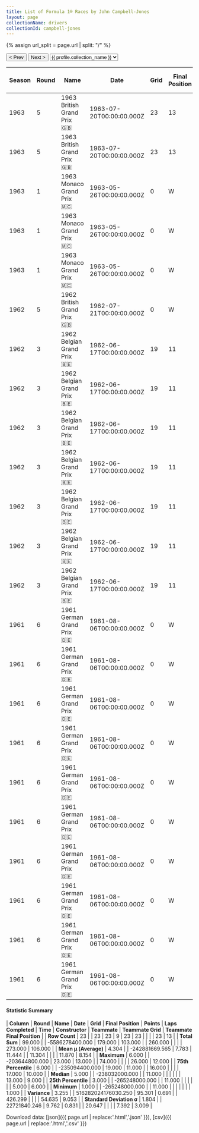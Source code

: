```yaml
---
title: List of Formula 1® Races by John Campbell-Jones
layout: page
collectionName: drivers
collectionId: campbell-jones
---
```


{% assign url_split = page.url | split: "/" %}
<div id="collection-navigation">
<button onclick="selector.options[selector.selectedIndex-1].value && (window.location = selector.options[selector.selectedIndex-1].value);">&lt; Prev</button>
<button onclick="selector.options[selector.selectedIndex+1].value && (window.location = selector.options[selector.selectedIndex+1].value);">Next &gt;</button>
<select id="selector" onchange="this.options[this.selectedIndex].value && (window.location = this.options[this.selectedIndex].value);">
  {% for collectionId in site.data[page.collectionName].refs %}
    {% if collectionId == page.collectionId %}
      {% assign selected = "selected" %}
    {% else %}
      {% assign selected = "" %}
    {% endif %}
    {% assign profile = site.data[page.collectionName][collectionId].profile %}
    <option value="/f1/{{ page.collectionName }}/{{ collectionId }}/{{ url_split[4] }}" {{ selected }}>{{ profile.collection_name }}</option>
  {% endfor %}
</select>
</div>

| Season | Round | Name | Date | Grid | Final Position | Points | Laps Completed | Time | Constructor | Teammate | Teammate Grid | Teammate Final Position |
|--|--|--|--|--|--|--|--|--|--|--|--|--|
| 1963 | 5 | 1963 British Grand Prix 🇬🇧 | 1963-07-20T00:00:00.000Z | 23 | 13 | 0.0 | 74 |   | Lola 🇬🇧 | [Chris Amon 🇳🇿](/f1/drivers/amon) | 14 | 7 |
| 1963 | 5 | 1963 British Grand Prix 🇬🇧 | 1963-07-20T00:00:00.000Z | 23 | 13 | 0.0 | 74 |   | Lola 🇬🇧 | [Bob Anderson 🇬🇧](/f1/drivers/anderson) | 16 | 12 |
| 1963 | 1 | 1963 Monaco Grand Prix 🇲🇨 | 1963-05-26T00:00:00.000Z | 0 | W | 0.0 | 0 |   | Lotus-BRM 🇬🇧 | [Innes Ireland 🇬🇧](/f1/drivers/ireland) | 5 | R |
| 1963 | 1 | 1963 Monaco Grand Prix 🇲🇨 | 1963-05-26T00:00:00.000Z | 0 | W | 0.0 | 0 |   | Lotus-BRM 🇬🇧 | [Jim Hall 🇺🇸](/f1/drivers/hall) | 13 | R |
| 1963 | 1 | 1963 Monaco Grand Prix 🇲🇨 | 1963-05-26T00:00:00.000Z | 0 | W | 0.0 | 0 |   | Lotus-BRM 🇬🇧 | [Jo Siffert 🇨🇭](/f1/drivers/siffert) | 12 | R |
| 1962 | 5 | 1962 British Grand Prix 🇬🇧 | 1962-07-21T00:00:00.000Z | 0 | W | 0.0 | 0 |   | Emeryson 🇬🇧 | [Tony Settember 🇺🇸](/f1/drivers/settember) | 19 | 11 |
| 1962 | 3 | 1962 Belgian Grand Prix 🇧🇪 | 1962-06-17T00:00:00.000Z | 19 | 11 | 0.0 | 16 |   | Lotus-Climax 🇬🇧 | [Jim Clark 🇬🇧](/f1/drivers/clark) | 13 | 1 |
| 1962 | 3 | 1962 Belgian Grand Prix 🇧🇪 | 1962-06-17T00:00:00.000Z | 19 | 11 | 0.0 | 16 |   | Lotus-Climax 🇬🇧 | [Jack Brabham 🇦🇺](/f1/drivers/jack_brabham) | 15 | 6 |
| 1962 | 3 | 1962 Belgian Grand Prix 🇧🇪 | 1962-06-17T00:00:00.000Z | 19 | 11 | 0.0 | 16 |   | Lotus-Climax 🇬🇧 | [Maurice Trintignant 🇫🇷](/f1/drivers/trintignant) | 16 | 8 |
| 1962 | 3 | 1962 Belgian Grand Prix 🇧🇪 | 1962-06-17T00:00:00.000Z | 19 | 11 | 0.0 | 16 |   | Lotus-Climax 🇬🇧 | [Lucien Bianchi 🇧🇪](/f1/drivers/bianchi) | 18 | 9 |
| 1962 | 3 | 1962 Belgian Grand Prix 🇧🇪 | 1962-06-17T00:00:00.000Z | 19 | 11 | 0.0 | 16 |   | Lotus-Climax 🇬🇧 | [Jo Siffert 🇨🇭](/f1/drivers/siffert) | 17 | 10 |
| 1962 | 3 | 1962 Belgian Grand Prix 🇧🇪 | 1962-06-17T00:00:00.000Z | 19 | 11 | 0.0 | 16 |   | Lotus-Climax 🇬🇧 | [Trevor Taylor 🇬🇧](/f1/drivers/trevor_taylor) | 3 | R |
| 1962 | 3 | 1962 Belgian Grand Prix 🇧🇪 | 1962-06-17T00:00:00.000Z | 19 | 11 | 0.0 | 16 |   | Lotus-Climax 🇬🇧 | [Innes Ireland 🇬🇧](/f1/drivers/ireland) | 5 | R |
| 1961 | 6 | 1961 German Grand Prix 🇩🇪 | 1961-08-06T00:00:00.000Z | 0 | W | 0.0 | 0 |   | Cooper-Climax 🇬🇧 | [John Surtees 🇬🇧](/f1/drivers/surtees) | 10 | 5 |
| 1961 | 6 | 1961 German Grand Prix 🇩🇪 | 1961-08-06T00:00:00.000Z | 0 | W | 0.0 | 0 |   | Cooper-Climax 🇬🇧 | [Bruce McLaren 🇳🇿](/f1/drivers/mclaren) | 12 | 6 |
| 1961 | 6 | 1961 German Grand Prix 🇩🇪 | 1961-08-06T00:00:00.000Z | 0 | W | 0.0 | 0 |   | Cooper-Climax 🇬🇧 | [Jackie Lewis 🇬🇧](/f1/drivers/lewis) | 18 | 9 |
| 1961 | 6 | 1961 German Grand Prix 🇩🇪 | 1961-08-06T00:00:00.000Z | 0 | W | 0.0 | 0 |   | Cooper-Climax 🇬🇧 | [Roy Salvadori 🇬🇧](/f1/drivers/salvadori) | 15 | 10 |
| 1961 | 6 | 1961 German Grand Prix 🇩🇪 | 1961-08-06T00:00:00.000Z | 0 | W | 0.0 | 0 |   | Cooper-Climax 🇬🇧 | [Ian Burgess 🇬🇧](/f1/drivers/burgess) | 24 | 12 |
| 1961 | 6 | 1961 German Grand Prix 🇩🇪 | 1961-08-06T00:00:00.000Z | 0 | W | 0.0 | 0 |   | Cooper-Climax 🇬🇧 | [Bernard Collomb 🇫🇷](/f1/drivers/collomb) | 26 | N |
| 1961 | 6 | 1961 German Grand Prix 🇩🇪 | 1961-08-06T00:00:00.000Z | 0 | W | 0.0 | 0 |   | Cooper-Climax 🇬🇧 | [Jack Brabham 🇦🇺](/f1/drivers/jack_brabham) | 2 | R |
| 1961 | 6 | 1961 German Grand Prix 🇩🇪 | 1961-08-06T00:00:00.000Z | 0 | W | 0.0 | 0 |   | Cooper-Climax 🇬🇧 | [Masten Gregory 🇺🇸](/f1/drivers/gregory) | 0 | W |
| 1961 | 6 | 1961 German Grand Prix 🇩🇪 | 1961-08-06T00:00:00.000Z | 0 | W | 0.0 | 0 |   | Cooper-Climax 🇬🇧 | [Renato Pirocchi 🇮🇹](/f1/drivers/pirocchi) | 0 | W |
| 1961 | 6 | 1961 German Grand Prix 🇩🇪 | 1961-08-06T00:00:00.000Z | 0 | W | 0.0 | 0 |   | Cooper-Climax 🇬🇧 | [Geoff Duke 🇬🇧](/f1/drivers/duke) | 0 | W |

#### Statistic Summary

| **Column** | **Round** | **Name** | **Date** | **Grid** | **Final Position** | **Points** | **Laps Completed** | **Time** | **Constructor** | **Teammate** | **Teammate Grid** | **Teammate Final Position** |
| **Row Count** | 23 |  | 23 | 23 | 9 | 23 | 23 |  |  |  | 23 | 13 |
| **Total Sum** | 99.000 |  | -5586278400.000 | 179.000 | 103.000 |  | 260.000 |  |  |  | 273.000 | 106.000 |
| **Mean μ (Average)** | 4.304 |  | -242881669.565 | 7.783 | 11.444 |  | 11.304 |  |  |  | 11.870 | 8.154 |
| **Maximum** | 6.000 |  | -203644800.000 | 23.000 | 13.000 |  | 74.000 |  |  |  | 26.000 | 12.000 |
| **75th Percentile** | 6.000 |  | -235094400.000 | 19.000 | 11.000 |  | 16.000 |  |  |  | 17.000 | 10.000 |
| **Median** | 5.000 |  | -238032000.000 |  | 11.000 |  |  |  |  |  | 13.000 | 9.000 |
| **25th Percentile** | 3.000 |  | -265248000.000 |  | 11.000 |  |  |  |  |  | 5.000 | 6.000 |
| **Minimum** | 1.000 |  | -265248000.000 |  | 11.000 |  |  |  |  |  |  | 1.000 |
| **Variance** | 3.255 |  | 516282024176030.250 | 95.301 | 0.691 |  | 426.299 |  |  |  | 54.635 | 9.053 |
| **Standard Deviation σ** | 1.804 |  | 22721840.246 | 9.762 | 0.831 |  | 20.647 |  |  |  | 7.392 | 3.009 |

Download data: [json]({{ page.url | replace:'.html','.json' }}), [csv]({{ page.url | replace:'.html','.csv' }})
